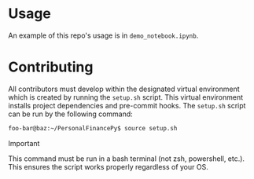 # Usage
An example of this repo's usage is in `demo_notebook.ipynb`.

# Contributing
All contributors must develop within the designated virtual environment which is created by running the `setup.sh` script. This virtual environment installs project dependencies and pre-commit hooks. The `setup.sh` script can be run by the following command:
```bash
foo-bar@baz:~/PersonalFinancePy$ source setup.sh
```
> [!IMPORTANT]
This command must be run in a bash terminal (not zsh, powershell, etc.). This ensures the script works properly regardless of your OS.
